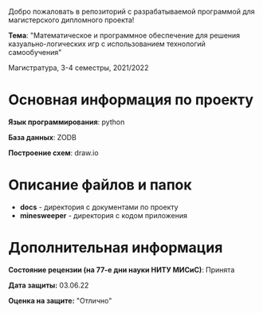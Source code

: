 Добро пожаловать в репозиторий с разрабатываемой программой для магистерского дипломного проекта!

**Тема**: "Математическое и программное обеспечение для решения казуально-логических игр с использованием технологий самообучения"

Магистратура, 3-4 семестры, 2021/2022

# Основная информация по проекту

**Язык программирования**: python

**База данных**: ZODB

**Построение схем**: draw.io

# Описание файлов и папок

- **docs** - директория с документами по проекту
- **minesweeper** - директория с кодом приложения

# Дополнительная информация

**Состояние рецензии (на 77-е дни науки НИТУ МИСиС)**: Принята

**Дата защиты:** 03.06.22

**Оценка на защите:** "Отлично"